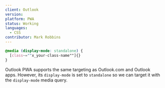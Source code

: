 ```yaml
---
client: Outlook
version:
platform: PWA
status: Working
languages:
  - CSS
contributor: Mark Robbins
---
```


```css
@media (display-mode: standalone) {
  [class~=""x_your-class-name""]{}
}
```

Outlook PWA supports the same targeting as Outlook.com and Outlook apps. However, its `display-mode` is set to `standalone` so we can target it with the `display-mode` media query.
